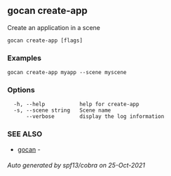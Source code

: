 ## gocan create-app

Create an application in a scene

```
gocan create-app [flags]
```

### Examples

```
gocan create-app myapp --scene myscene
```

### Options

```
  -h, --help           help for create-app
  -s, --scene string   Scene name
      --verbose        display the log information
```

### SEE ALSO

* [gocan](gocan.md)	 - 

###### Auto generated by spf13/cobra on 25-Oct-2021
